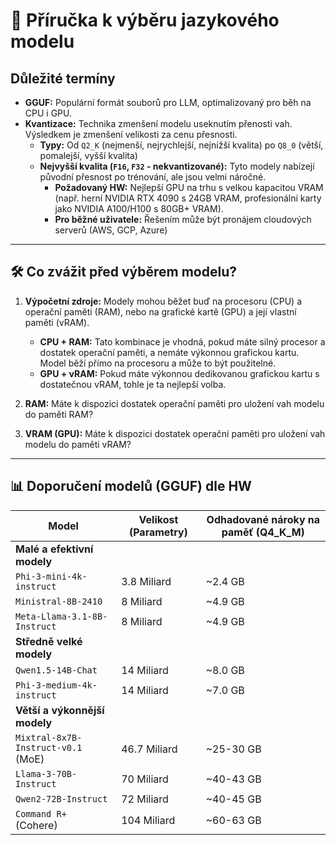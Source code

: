 # 🚀 Příručka k výběru jazykového modelu

## Důležité termíny

* **GGUF:** Populární formát souborů pro LLM, optimalizovaný pro běh na CPU i GPU.
* **Kvantizace:** Technika zmenšení modelu useknutím přenosti vah. Výsledkem je zmenšení velikosti za cenu přesnosti.
    * **Typy:** Od `Q2_K` (nejmenší, nejrychlejší, nejnižší kvalita) po `Q8_0` (větší, pomalejší, vyšší kvalita)
    * **Nejvyšší kvalita (`F16`, `F32` - nekvantizované):** Tyto modely nabízejí původní přesnost po trénování, ale jsou velmi náročné.
        * **Požadovaný HW:** Nejlepší GPU na trhu s velkou kapacitou VRAM (např. herní NVIDIA RTX 4090 s 24GB VRAM, profesionální karty jako NVIDIA A100/H100 s 80GB+ VRAM).
        * **Pro běžné uživatele:** Řešením může být pronájem cloudových serverů (AWS, GCP, Azure)

---

## 🛠️ Co zvážit před výběrem modelu?

1. **Výpočetní zdroje:** Modely mohou běžet buď na procesoru (CPU) a operační paměti (RAM), nebo na grafické kartě (GPU) a její vlastní paměti (vRAM).

   - **CPU + RAM:** Tato kombinace je vhodná, pokud máte silný procesor a dostatek operační paměti, a nemáte výkonnou grafickou kartu. Model běží přímo na procesoru a může to být použitelné.
   - **GPU + vRAM:** Pokud máte výkonnou dedikovanou grafickou kartu s dostatečnou vRAM, tohle je ta nejlepší volba. 

2. **RAM:** Máte k dispozici dostatek operační paměti pro uložení vah modelu do paměti RAM?
3. **VRAM (GPU):** Máte k dispozici dostatek operační paměti pro uložení vah modelu do paměti vRAM?

---

## 📊 Doporučení modelů (GGUF) dle HW

| Model                                  | Velikost (Parametry) | Odhadované nároky na paměť (Q4_K_M) |
|----------------------------------------|----------------------|--------------------------|
| **Malé a efektivní modely**            |                      |                          |
| `Phi-3-mini-4k-instruct`               | 3.8 Miliard          | ~2.4 GB                  |
| `Ministral-8B-2410`                    | 8 Miliard            | ~4.9 GB                  |
| `Meta-Llama-3.1-8B-Instruct`           | 8 Miliard            | ~4.9 GB                  |
| **Středně velké modely**               |                      |                          |
| `Qwen1.5-14B-Chat`                     | 14 Miliard           | ~8.0 GB                  |
| `Phi-3-medium-4k-instruct`             | 14 Miliard           | ~7.0 GB           |
| **Větší a výkonnější modely**         |                      |                          |
| `Mixtral-8x7B-Instruct-v0.1` (MoE)   | 46.7 Miliard  | ~25-30 GB                |
| `Llama-3-70B-Instruct`                 | 70 Miliard           | ~40-43 GB                |
| `Qwen2-72B-Instruct`                   | 72 Miliard           | ~40-45 GB     |
| `Command R+` (Cohere)                  | 104 Miliard          | ~60-63 GB                |     
